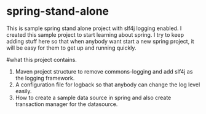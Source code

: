 # spring-stand-alone
This is sample spring stand alone project with slf4j logging enabled.
I created this sample project to start learning about spring. I try to keep adding stuff here so that when anybody want
start a new spring project, it will be easy for them to get up and running quickly.

#what this project contains.
1. Maven project structure to remove commons-logging and add slf4j as the logging framework.
2. A configuration file for logback so that anybody can change the log level easily.
3. How to create a sample data source in spring and also create transaction manager for the datasource.

